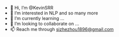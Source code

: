 - 👋 Hi, I’m @KevinSRR
- 👀 I’m interested in NLP and so many more
- 🌱 I’m currently learning ...
- 💞️ I’m looking to collaborate on ...
- 📫 Reach me through sizhezhou1896@gmail.com
<!---
KevinSRR/KevinSRR is a ✨ special ✨ repository because its `README.md` (this file) appears on your GitHub profile.
You can click the Preview link to take a look at your changes.
--->
